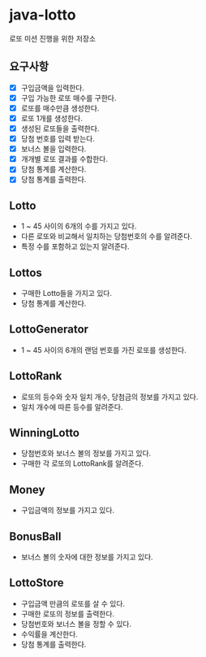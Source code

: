 # java-lotto

로또 미션 진행을 위한 저장소

## 요구사항

* [x] 구입금액을 입력한다.
* [x] 구입 가능한 로또 매수를 구한다.
* [x] 로또를 매수만큼 생성한다.
* [x] 로또 1개를 생성한다.
* [x] 생성된 로또들을 출력한다.
* [x] 당첨 번호를 입력 받는다.
* [x] 보너스 볼을 입력한다.
* [x] 개개별 로또 결과를 수합한다.
* [x] 당첨 통계를 계산한다.
* [x] 당첨 통계를 출력한다.

## Lotto

- 1 ~ 45 사이의 6개의 수를 가지고 있다.
- 다른 로또와 비교해서 일치하는 당첨번호의 수를 알려준다.
- 특정 수를 포함하고 있는지 알려준다.

## Lottos

- 구매한 Lotto들을 가지고 있다.
- 당첨 통계를 계산한다.

## LottoGenerator

- 1 ~ 45 사이의 6개의 랜덤 번호를 가진 로또를 생성한다.

## LottoRank

- 로또의 등수와 숫자 일치 개수, 당첨금의 정보를 가지고 있다.
- 일치 개수에 따른 등수를 알려준다.

## WinningLotto

- 당첨번호와 보너스 볼의 정보를 가지고 있다.
- 구매한 각 로또의 LottoRank를 알려준다.

## Money

- 구입금액의 정보를 가지고 있다.

## BonusBall

- 보너스 볼의 숫자에 대한 정보를 가지고 있다.

## LottoStore

- 구입금액 만큼의 로또를 살 수 있다.
- 구매한 로또의 정보를 출력한다.
- 당첨번호와 보너스 볼을 정할 수 있다.
- 수익률을 계산한다.
- 당첨 통계를 출력한다.